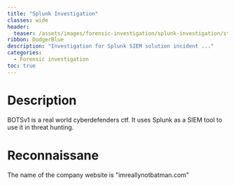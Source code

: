 ```yaml
---
title: "Splunk Investigation"
classes: wide
header:
  teaser: /assets/images/forensic-investigation/splunk-investigation/stream_filter.png
ribbon: DodgerBlue
description: "Investigation for Splunk SIEM solution incident ..."
categories:
  - Forensic investigation
toc: true
---
```


# Description
BOTSv1 is a real world cyberdefenders ctf.
It uses Splunk as a SIEM tool to use it in threat hunting.

# Reconnaissane 
The name of the company website is "imreallynotbatman.com"


